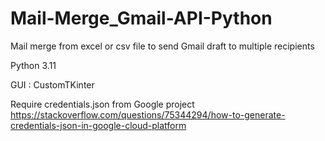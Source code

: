 # Mail-Merge_Gmail-API-Python
Mail merge from excel or csv file to send Gmail draft to multiple recipients

Python 3.11

GUI : CustomTKinter

Require credentials.json from Google project
https://stackoverflow.com/questions/75344294/how-to-generate-credentials-json-in-google-cloud-platform

